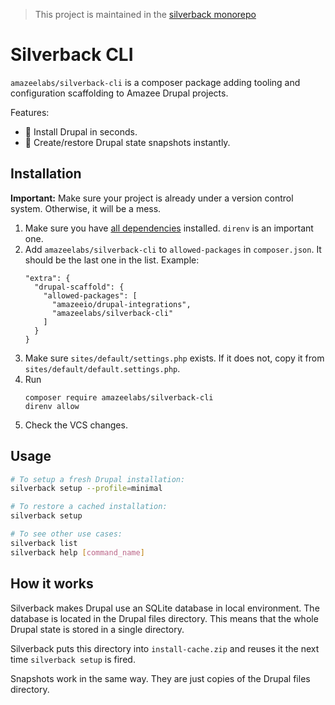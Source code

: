 > This project is maintained in the
> [silverback monorepo](https://github.com/AmazeeLabs/silverback-mono)

# Silverback CLI

`amazeelabs/silverback-cli` is a composer package adding tooling and
configuration scaffolding to Amazee Drupal projects.

Features:

- 🚀 Install Drupal in seconds.
- 📸 Create/restore Drupal state snapshots instantly.

## Installation

**Important:** Make sure your project is already under a version control system.
Otherwise, it will be a mess.

1. Make sure you have
   [all dependencies](https://github.com/AmazeeLabs/silverback-mono#requirements)
   installed. `direnv` is an important one.
1. Add `amazeelabs/silverback-cli` to `allowed-packages` in `composer.json`. It
   should be the last one in the list. Example:
   ```
   "extra": {
     "drupal-scaffold": {
       "allowed-packages": [
         "amazeeio/drupal-integrations",
         "amazeelabs/silverback-cli"
       ]
     }
   }
   ```
1. Make sure `sites/default/settings.php` exists. If it does not, copy it from
   `sites/default/default.settings.php`.
1. Run
   ```
   composer require amazeelabs/silverback-cli
   direnv allow
   ```
1. Check the VCS changes.

## Usage

```sh
# To setup a fresh Drupal installation:
silverback setup --profile=minimal

# To restore a cached installation:
silverback setup

# To see other use cases:
silverback list
silverback help [command_name]
```

## How it works

Silverback makes Drupal use an SQLite database in local environment. The
database is located in the Drupal files directory. This means that the whole
Drupal state is stored in a single directory.

Silverback puts this directory into `install-cache.zip` and reuses it the next
time `silverback setup` is fired.

Snapshots work in the same way. They are just copies of the Drupal files
directory.
